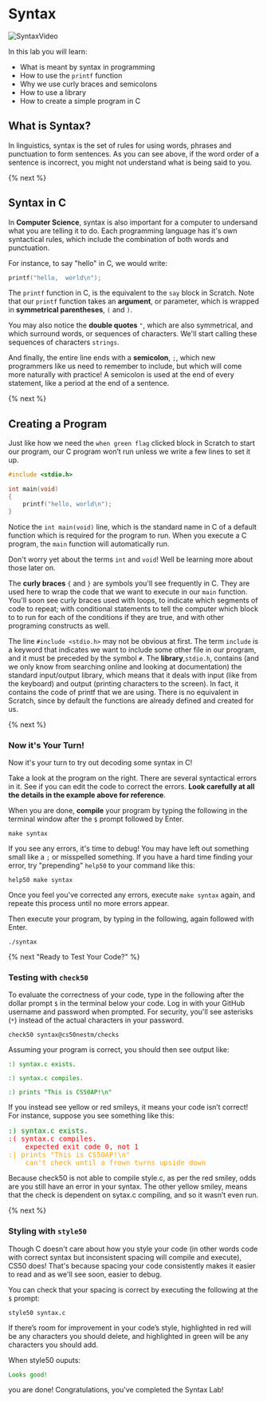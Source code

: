 # Syntax

![SyntaxVideo](http://labs.cs50nestm.net/syntax.gif)

In this lab you will learn:

- What is meant by syntax in programming
- How to use the `printf` function
- Why we use curly braces and semicolons
- How to use a library
- How to create a simple program in C

## What is Syntax?

In linguistics, syntax is the set of rules for using words, phrases and punctuation to form sentences. As you can see above, if the word order of a sentence is incorrect, you might not understand what is being said to you. 

{% next %}

## Syntax in C

In **Computer Science**, syntax is also important for a computer to undersand what you are telling it to do. Each programming language has it's own syntactical rules, which include the combination of both words and punctuation. 

For instance, to say "hello" in C, we would write:

```c
printf("hello,  world\n");
```

The `printf` function in C, is the equivalent to the `say` block in Scratch. Note that our `printf` function takes an **argument**, or parameter, which is wrapped in **symmetrical parentheses**, `(` and `)`.

You may also notice the **double quotes** `"`, which are also symmetrical, and which surround words, or sequences of characters. We'll start calling these sequences of characters `strings`.

And finally, the entire line ends with a **semicolon**, `;`, which new programmers like us need to remember to include, but which will come more naturally with practice! A semicolon is used at the end of every statement, like a period at the end of a sentence.

{% next %}

## Creating a Program

Just like how we need the `when green flag` clicked block in Scratch to start our program, our C program won’t run unless we write a few lines to set it up.

```c
#include <stdio.h>

int main(void)
{
    printf("hello, world\n");
}
```

Notice the `int main(void)` line, which is the standard name in C of a default function which is required for the program to run. When you execute a C program, the `main` function will automatically run.

Don't worry yet about the terms `int` and `void`! Well be learning more about those later on. 

The **curly braces** `{` and `}` are symbols you'll see frequently in C. They are used here to wrap the code that we want to execute in our `main` function. You'll soon see curly braces used with loops, to indicate which segments of code to repeat; with conditional statements to tell the computer which block to to run for each of the conditions if they are true, and with other programing constructs as well.

The line `#include <stdio.h>` may not be obvious at first. The term `include` is a keyword that indicates we want to include some other file in our program, and it must be preceded by the symbol `#`. The **library**,`stdio.h`, contains (and we only know from searching online and looking at documentation) the standard input/output library, which means that it deals with input (like from the keyboard) and output (printing characters to the screen). In fact, it contains the code of printf that we are using. There is no equivalent in Scratch, since by default the functions are already defined and created for us.

<!-- +

{% spoiler "More Syntax" %}

### Additional Syntax

You've already seen all the syntax you'll need to solve this problem, though you will eventually need to use additional programming constructs such as loops and conditionals.

A forever block from scratch can be translated to C like this:

```c
while (true)
{
    printf("hello, world\n");
}
```

The while keyword means that the loop will run as long as the Boolean expression inside the parentheses is true. And since true will always be true, the loop will run forever.

To repeat something a certain number of times, we can use this:

```c
for (int i = 0; i < 50; i++)
{
    printf("hello, world\n");
}
```

• This is a little harder to figure out, but we can go through step by step. for is another keyword in C that indicates a loop.

• `int i = 0` is an initialization of a variable, which means that we created a variable with the name `i`, of the type int, or integer, and set its initial value to 0. In C, each variable has a type of value.

• Then `i < 50` is the Boolean expression that the for loop checks, to determine if it will continue or not. Since this condition is true, the for loop will run the printf line. And since we started `i` at 0, stopping before `i` reaches 50 will mean this runs exactly 50 times, as we intended.

• Finally, `i++` is an expression in C that adds 1 to the value of `i`. Then, the for loop will check `i < 50`, and repeat this process until the Boolean expression is no longer true.

We also used conditional statements in Scratch.

![conditional](http://labs.cs50nestm.net/conditional_scratch.png)

In C, the equivalent code will look like this:

```c
if (x < y)
{
    printf("x is less than y\n");
}
else if (x > y)
{
    printf("x is greater than y\n");
}
else
{
    printf("x is equal to y\n");
}
```

• In our code, we assume that `x` and `y` have already been initialized or set to some other values beforehand.

• We use the `if`, `else if`, and `else` keywords to denote the forks in the road, based on Boolean expressions. else simply captures all the cases that haven’t fit into a previous condition.

• Notice that curly braces, `{` and `}`, are used to wrap the lines of code that we want to run for each of the conditions if they are true. We also use indentation to make the lines of code more readable.

{% endspoiler %}

+ -->

{% next %}

### Now it's Your Turn!

Now it's your turn to try out decoding some syntax in C!

Take a look at the program on the right. There are several syntactical errors in it. See if you can edit the code to correct the errors. **Look carefully at all the details in the example above for reference**.

When you are done, **compile** your program by typing the following in the terminal window after the `$` prompt followed by Enter.

```
make syntax
```

If you see any errors, it's time to debug! You may have left out something small like a `;` or misspelled something. If you have a hard time finding your error, try "prepending" `help50` to your command like this:

```
help50 make syntax
```

Once you feel you've corrected any errors, execute `make syntax` again, and repeate this process until no more errors appear.

Then execute your program, by typing in the following, again followed with Enter.

```
./syntax
```

{% next "Ready to Test Your Code?" %}

### Testing with `check50`

<style type="text/css">
#red {color:red;}
#green {color:green;}
#orange {color:orange;}
#good {color: green;}    
</style>

To evaluate the correctness of your code, type in the following after the dollar prompt `$` in the terminal below your code. Log in with your GitHub username and password when prompted. For security, you'll see asterisks (`*`) instead of the actual characters in your password.

```
check50 syntax@cs50nestm/checks
```

Assuming your program is correct, you should then see output like:

<div id="green">
<pre><code>:) syntax.c exists.<br/>
:) syntax.c compiles.<br/>
:) prints "This is CS50AP!\n"</code></pre>
</div>

If you instead see yellow or red smileys, it means your code isn’t correct! For instance, suppose you see something like this:

<div><pre>
<span id="green">:) syntax.c exists.</span>
<span id="red">:( syntax.c compiles.
    expected exit code 0, not 1</span>
<span id="orange">:| prints "This is CS50AP!\n"
    can't check until a frown turns upside down</span>
</pre></div>

Because check50 is not able to compile style.c, as per the red smiley, odds are you still have an error in your syntax. The other yellow smiley, means that the check is dependent on sytax.c compiling, and so it wasn’t even run.

{% next %}

### Styling with `style50`

Though C doesn't care about how you style your code (in other words code with correct syntax but inconsistent spacing will compile and execute), CS50 does! That's because spacing your code consistently makes it easier to read and as we'll see soon, easier to debug.

You can check that your spacing is correct by executing the following at the `$` prompt:

```
style50 syntax.c
```

If there’s room for improvement in your code’s style, highlighted in red will be any characters you should delete, and highlighted in green will be any characters you should add.

When style50 ouputs:

<div id="green">
    <pre><code>Looks good!</code></pre>
</div>

you are done! Congratulations, you've completed the Syntax Lab! 

<!-- + Feel free to refer back to the `More Syntax` section above as you work on future programming problems and labs! + -->
